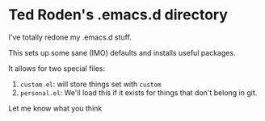 # Ted Roden's .emacs.d directory

I've totally redone my .emacs.d stuff. 

This sets up some sane (IMO) defaults and installs useful packages.

It allows for two special files:

1. `custom.el`: will store things set with `custom`
2. `personal.el`: We'll load this if it exists for things that don't belong in git. 

Let me know what you think
